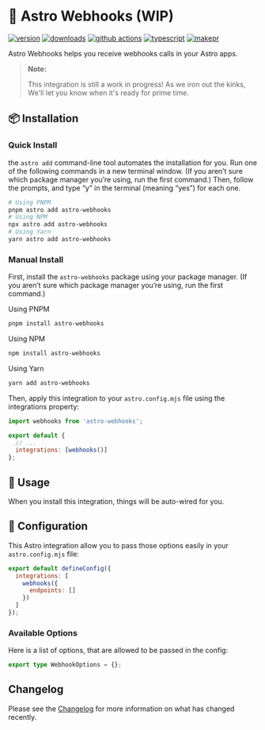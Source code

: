 # 🚀 Astro Webhooks (WIP)

[![version][version-badge]][npm]
[![downloads][downloads-badge]][npm]
[![github actions][github-actions-badge]][github-actions]
[![typescript][typescript-badge]][typescript]
[![makepr][makepr-badge]][makepr]

Astro Webhooks helps you receive webhooks calls in your Astro apps.

> **Note:**
>
> This integration is still a work in progress! As we iron out the kinks, We'll let you know when it's ready for prime time.

## 📦 Installation

### Quick Install

the `astro add` command-line tool automates the installation for you. Run one of the following commands in a new terminal window. (If you aren’t sure which package manager you’re using, run the first command.) Then, follow the prompts, and type “y” in the terminal (meaning “yes”) for each one.

```bash
# Using PNPM
pnpm astro add astro-webhooks
# Using NPM
npx astro add astro-webhooks
# Using Yarn
yarn astro add astro-webhooks
```

### Manual Install

First, install the `astro-webhooks` package using your package manager. (If you aren’t sure which package manager you’re using, run the first command.)

Using PNPM

```bash
pnpm install astro-webhooks
```

Using NPM

```bash
npm install astro-webhooks
```

Using Yarn

```bash
yarn add astro-webhooks
```

Then, apply this integration to your `astro.config.mjs` file using the integrations property:

```js
import webhooks from 'astro-webhooks';

export default {
  // ...
  integrations: [webhooks()]
};
```

## 🥑 Usage

When you install this integration, things will be auto-wired for you.

## 📖 Configuration

This Astro integration allow you to pass those options easily in your `astro.config.mjs` file:

```js
export default defineConfig({
  integrations: [
    webhooks({
      endpoints: []
    })
  ]
});
```

### Available Options

Here is a list of options, that are allowed to be passed in the config:

```ts
export type WebhookOptions = {};
```

## Changelog

Please see the [Changelog](CHANGELOG.md) for more information on what has changed recently.

<!-- Readme Badges -->

[npm]: https://npmjs.com/package/astro-webhooks
[version-badge]: https://img.shields.io/npm/v/astro-webhooks.svg
[downloads-badge]: https://img.shields.io/npm/dt/astro-webhooks
[github-actions]: https://github.com/codiume/orbit/actions
[github-actions-badge]: https://github.com/codiume/orbit/actions/workflows/node.js.yml/badge.svg
[typescript]: https://www.typescriptlang.org/dt/search?search=astro-webhooks
[typescript-badge]: https://img.shields.io/npm/types/astro-webhooks
[makepr]: https://makeapullrequest.com
[makepr-badge]: https://img.shields.io/badge/PRs-welcome-brightgreen.svg?style=flat-square?style=flat
